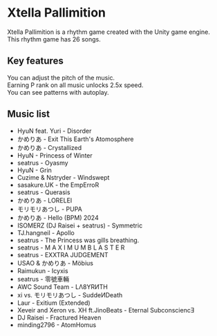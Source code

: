 # Xtella Pallimition
Xtella Pallimition is a rhythm game created with the Unity game engine.  
This rhythm game has 26 songs.
## Key features
You can adjust the pitch of the music.  
Earning P rank on all music unlocks 2.5x speed.  
You can see patterns with autoplay.
## Music list
- HyuN feat. Yuri - Disorder
- かめりあ - Exit This Earth's Atomosphere
- かめりあ - Crystallized
- HyuN - Princess of Winter
- seatrus - Oyasmy
- HyuN - Grin
- Cuzime & Nstryder - Windswept
- sasakure.UK - the EmpErroR
- seatrus - Querasis
- かめりあ - LORELEI
- モリモリあつし - PUPA
- かめりあ - Hello (BPM) 2024
- ISOMERZ (DJ Raisei + seatrus) - Symmetric
- TJ.hangneil - Apollo
- seatrus - The Princess was gills breathing.
- seatrus - M A X I M U M B L A S T E R
- seatrus - EXXTRA JUDGEMENT
- USAO & かめりあ - Möbius
- Raimukun - Icyxis
- seatrus - 零號車輛
- AWC Sound Team - LΛ8YRИTH
- xi vs. モリモリあつし - SuddeИDeath
- Laur - Exitium (Extended)
- Xeveir and Xeron vs. XH ft.JinoBeats - Eternal SubconsciencƎ
- DJ Raisei - Fractured Heaven
- minding2796 - AtomHomus
